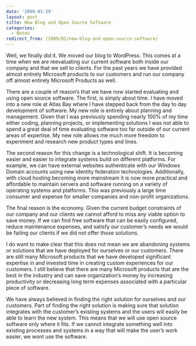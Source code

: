 ```yaml
---
date: '2009-01-29'
layout: post
title: New Blog and Open Source Software
categories:
  - Notes
redirect_from: /2009/01/new-blog-and-open-source-software/
---
```


Well, we finally did it. We moved our blog to WordPress. This comes at a time when we are reevaluating our current software both inside our company and that we sell to clients. For the past years we have provided almost entirely Microsoft products to our customers and run our company off almost entirely Microsoft Products as well.

There are a couple of reason’s that we have now started evaluating and using open source software. The first, is simply about time. I have moved into a new role at Atlas Bay where I have stepped back from the day to day development of software. My new role is entirely about planning and management. Given that I was previously spending nearly 100% of my time either coding, planning projects, or implementing solutions I was not able to spend a great deal of time evaluating software too far outside of our current areas of expertise. My new role allows me much more freedom to experiment and research new product types and lines.

The second reason for this change is a technological shift. It is becoming easier and easier to integrate systems build on different platforms. For example, we can have external websites authenticate with our Windows Domain accounts using new identity federation technologies. Additionally, with cloud hosting becoming more mainstream it is now more practical and affordable to maintain servers and software running on a variety of operating systems and platforms. This was previously a large time consumer and expense for smaller companies and non-profit organizations.

The final reason is the economy. Given the current budget constraints of our company and our clients we cannot afford to miss any viable option to save money. If we can find free software that can be easily configured, reduce maintenance expenses, and satisfy our customer’s needs we would be failing our clients if we did not offer those solutions.

I do want to make clear that this does not mean we are abandoning systems or solutions that we have deployed for ourselves or our customers. There are still many Microsoft products that we have developed significant expertise in and invested time in creating custom experiences for our customers. I still believe that there are many Microsoft products that are the best in the industry and can save organization’s money by increasing productivity or decreasing long term expenses associated with a particular piece of software.

We have always believed in finding the right solution for ourselves and our customers. Part of finding the right solution is making sure that solution integrates with the customer’s existing systems and the users will easily be able to learn the new system. This means that we will use open source software only where it fits. If we cannot integrate something well into existing processes and systems in a way that will make the user’s work easier, we wont use the software.

